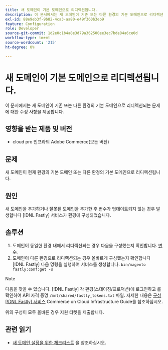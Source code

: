 ```yaml
---
title: 새 도메인이 기본 도메인으로 리디렉션됩니다.
description: 이 문서에서는 새 도메인이 기존 또는 다른 환경의 기본 도메인으로 리디렉션되는 문제에 대한 수정 사항을 제공합니다.
exl-id: 88e9eb3f-9b82-4ca3-aa80-e49f360b3eb9
feature: Configuration
role: Developer
source-git-commit: 1d2e0c1b4a8e3d79a362500ee3ec7bde84a6ce0d
workflow-type: tm+mt
source-wordcount: '215'
ht-degree: 0%

---
```


# 새 도메인이 기본 도메인으로 리디렉션됩니다.

이 문서에서는 새 도메인이 기존 또는 다른 환경의 기본 도메인으로 리디렉션되는 문제에 대한 수정 사항을 제공합니다.

## 영향을 받는 제품 및 버전

* cloud pro 인프라의 Adobe Commerce(모든 버전)

## 문제

새 도메인이 현재 환경의 기본 도메인 또는 다른 환경의 기본 도메인으로 리디렉션됩니다.

## 원인

새 도메인을 추가하거나 잘못된 도메인을 추가한 후 변수가 업데이트되지 않는 경우 발생합니다 [!DNL Fastly] 서비스가 환경에 구성되었습니다.

## 솔루션

1. 도메인이 동일한 환경 내에서 리디렉션되는 경우 다음을 구성했는지 확인합니다. [변수](https://experienceleague.adobe.com/docs/commerce-cloud-service/user-guide/configure-store/multiple-sites.html#modify-variables).
1. 도메인이 다른 환경으로 리디렉션되는 경우 올바르게 구성했는지 확인합니다 [!DNL Fastly] 다음 명령을 실행하여 서비스를 생성합니다. `bin/magento fastly:conf:get -s`

>[!NOTE]
>
>다음을 찾을 수 있습니다. [!DNL Fastly] 각 환경(스테이징/프로덕션)에 로그인하고 를 확인하여 API 자격 증명 `/mnt/shared/fastly_tokens.txt` 파일. 자세한 내용은 [구성 [!DNL Fastly] 서비스](https://experienceleague.adobe.com/docs/commerce-cloud-service/user-guide/cdn/setup-fastly/fastly-configuration.html) Commerce on Cloud Infrastructure Guide를 참조하십시오.

위의 구성이 모두 올바른 경우 지원 티켓을 제출합니다.

## 관련 읽기

* [새 도메인 설정을 위한 체크리스트](https://experienceleague.adobe.com/docs/commerce-knowledge-base/kb/how-to/checklist-for-setting-up-a-new-domain.html) 을 참조하십시오.
